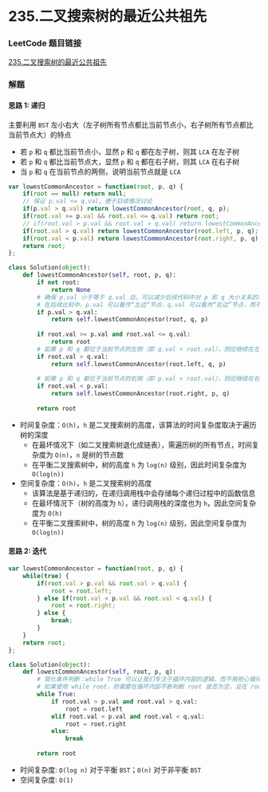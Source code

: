# 235.二叉搜索树的最近公共祖先

### LeetCode 题目链接

[235.二叉搜索树的最近公共祖先](https://leetcode.cn/problems/lowest-common-ancestor-of-a-binary-search-tree/)

### 解题

#### 思路 1: 递归

主要利用 `BST` 左小右大（左子树所有节点都比当前节点小，右子树所有节点都比当前节点大）的特点
- 若 `p` 和 `q` 都比当前节点小，显然 `p` 和 `q` 都在左子树，则其 `LCA` 在左子树
- 若 `p` 和 `q` 都比当前节点大，显然 `p` 和 `q` 都在右子树，则其 `LCA` 在右子树
- 当 `p` 和 `q` 在当前节点的两侧，说明当前节点就是 `LCA`

```js
var lowestCommonAncestor = function(root, p, q) {
    if(root == null) return null;
    // 保证 p.val <= q.val，便于后续情况讨论
    if(p.val > q.val) return lowestCommonAncestor(root, q, p);
    if(root.val >= p.val && root.val <= q.val) return root;
    // if(root.val > p.val && root.val > q.val) return lowestCommonAncestor(root.left, p, q);
    if(root.val > q.val) return lowestCommonAncestor(root.left, p, q);
    if(root.val < p.val) return lowestCommonAncestor(root.right, p, q);
    return root;
};
```
```python
class Solution(object):
    def lowestCommonAncestor(self, root, p, q):
        if not root: 
            return None
        # 确保 p.val 小于等于 q.val 后，可以减少后续代码中对 p 和 q 大小关系的判断和处理
        # 在后续比较中，p.val 可以看作“左边”节点，q.val 可以看作“右边”节点，而不用担心它们的大小关系混乱
        if p.val > q.val:
            return self.lowestCommonAncestor(root, q, p)
        
        if root.val >= p.val and root.val <= q.val:
            return root
        # 如果 p 和 q 都位于当前节点的左侧（即 q.val < root.val），则应继续在左子树中查找
        if root.val > q.val:
            return self.lowestCommonAncestor(root.left, q, p)
        
        # 如果 p 和 q 都位于当前节点的右侧（即 p.val > root.val），则应继续在右子树中查找
        if root.val < p.val: 
            return self.lowestCommonAncestor(root.right, p, q)
        
        return root
```
- 时间复杂度：`O(h)`，`h` 是二叉搜索树的高度，该算法的时间复杂度取决于遍历树的深度
  - 在最坏情况下（如二叉搜索树退化成链表），需遍历树的所有节点，时间复杂度为 `O(n)`，`n` 是树的节点数
  - 在平衡二叉搜索树中，树的高度 `h` 为 `log(n)` 级别，因此时间复杂度为 `O(log(n))`
- 空间复杂度：`O(h)`，`h` 是二叉搜索树的高度
  - 该算法是基于递归的，在递归调用栈中会存储每个递归过程中的函数信息
  - 在最坏情况下（树的高度为 `h`），递归调用栈的深度也为 `h`，因此空间复杂度为 `O(h)`
  - 在平衡二叉搜索树中，树的高度 `h` 为 `log(n)` 级别，因此空间复杂度为 `O(log(n))`

#### 思路 2: 迭代

```js
var lowestCommonAncestor = function(root, p, q) {
    while(true) {
        if(root.val > p.val && root.val > q.val) {
            root = root.left;
        } else if(root.val < p.val && root.val < q.val) {
            root = root.right;
        } else {
            break;
        }
    }
    return root;
};
```
```python
class Solution(object):
    def lowestCommonAncestor(self, root, p, q):
        # 简化条件判断：while True 可以让我们专注于循环内部的逻辑，而不用担心循环条件的复杂性，在循环内部可根据具体的条件（如 root 是否位于 p 和 q 之间）使用 break 语句直接退出循环，而不用在 while 的条件中定义过多判断
        # 如果使用 while root，则需要在循环内部不断判断 root 是否为空，且在 root 为空时跳出循环。相比之下，while True 可以通过 break 更灵活地控制退出时机
        while True:
            if root.val > p.val and root.val > q.val:
                root = root.left
            elif root.val < p.val and root.val < q.val:
                root = root.right
            else:
                break
        
        return root
```
- 时间复杂度: `O(log n)` 对于平衡 `BST`；`O(n)` 对于非平衡 `BST`
- 空间复杂度: `O(1)`